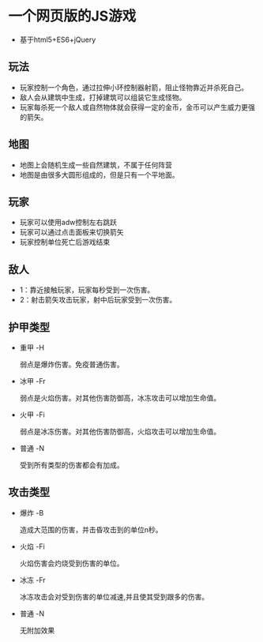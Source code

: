 # 一个网页版的JS游戏

* 基于html5+ES6+jQuery

## 玩法

* 玩家控制一个角色，通过拉伸小环控制器射箭，阻止怪物靠近并杀死自己。
* 敌人会从建筑中生成，打掉建筑可以组装它生成怪物。
* 玩家每杀死一个敌人或自然物体就会获得一定的金币，金币可以产生威力更强的箭矢。

## 地图

* 地图上会随机生成一些自然建筑，不属于任何阵营
* 地图是由很多大圆形组成的，但是只有一个平地面。

## 玩家

* 玩家可以使用adw控制左右跳跃
* 玩家可以通过点击面板来切换箭矢
* 玩家控制单位死亡后游戏结束

## 敌人

* 1：靠近接触玩家，玩家每秒受到一次伤害。
* 2：射击箭矢攻击玩家，射中后玩家受到一次伤害。

## 护甲类型

* 重甲 -H

  弱点是爆炸伤害。免疫普通伤害。

* 冰甲 -Fr

  弱点是火焰伤害。对其他伤害防御高，冰冻攻击可以增加生命值。

* 火甲 -Fi

  弱点是冰冻伤害。对其他伤害防御高，火焰攻击可以增加生命值。

* 普通 -N

  受到所有类型的伤害都会有加成。

## 攻击类型

* 爆炸 -B

  造成大范围的伤害，并击昏攻击到的单位n秒。

* 火焰 -Fi

  火焰伤害会灼烧受到伤害的单位。

* 冰冻 -Fr

  冰冻攻击会对受到伤害的单位减速,并且使其受到跟多的伤害。

* 普通 -N

  无附加效果